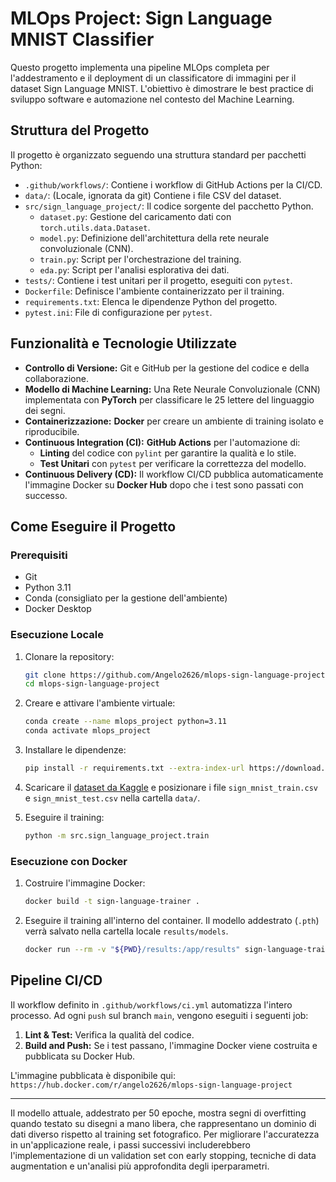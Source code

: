 # MLOps Project: Sign Language MNIST Classifier

Questo progetto implementa una pipeline MLOps completa per l'addestramento e il deployment di un classificatore di immagini per il dataset Sign Language MNIST. L'obiettivo è dimostrare le best practice di sviluppo software e automazione nel contesto del Machine Learning.

## Struttura del Progetto

Il progetto è organizzato seguendo una struttura standard per pacchetti Python:

-   `.github/workflows/`: Contiene i workflow di GitHub Actions per la CI/CD.
-   `data/`: (Locale, ignorata da git) Contiene i file CSV del dataset.
-   `src/sign_language_project/`: Il codice sorgente del pacchetto Python.
    -   `dataset.py`: Gestione del caricamento dati con `torch.utils.data.Dataset`.
    -   `model.py`: Definizione dell'architettura della rete neurale convoluzionale (CNN).
    -   `train.py`: Script per l'orchestrazione del training.
    -   `eda.py`: Script per l'analisi esplorativa dei dati.
-   `tests/`: Contiene i test unitari per il progetto, eseguiti con `pytest`.
-   `Dockerfile`: Definisce l'ambiente containerizzato per il training.
-   `requirements.txt`: Elenca le dipendenze Python del progetto.
-   `pytest.ini`: File di configurazione per `pytest`.

## Funzionalità e Tecnologie Utilizzate

-   **Controllo di Versione:** Git e GitHub per la gestione del codice e della collaborazione.
-   **Modello di Machine Learning:** Una Rete Neurale Convoluzionale (CNN) implementata con **PyTorch** per classificare le 25 lettere del linguaggio dei segni.
-   **Containerizzazione:** **Docker** per creare un ambiente di training isolato e riproducibile.
-   **Continuous Integration (CI):** **GitHub Actions** per l'automazione di:
    -   **Linting** del codice con `pylint` per garantire la qualità e lo stile.
    -   **Test Unitari** con `pytest` per verificare la correttezza del modello.
-   **Continuous Delivery (CD):** Il workflow CI/CD pubblica automaticamente l'immagine Docker su **Docker Hub** dopo che i test sono passati con successo.

## Come Eseguire il Progetto

### Prerequisiti

-   Git
-   Python 3.11
-   Conda (consigliato per la gestione dell'ambiente)
-   Docker Desktop

### Esecuzione Locale

1.  Clonare la repository:
    ```bash
    git clone https://github.com/Angelo2626/mlops-sign-language-project.git
    cd mlops-sign-language-project
    ```
2.  Creare e attivare l'ambiente virtuale:
    ```bash
    conda create --name mlops_project python=3.11
    conda activate mlops_project
    ```
3.  Installare le dipendenze:
    ```bash
    pip install -r requirements.txt --extra-index-url https://download.pytorch.org/whl/cpu
    ```
4.  Scaricare il [dataset da Kaggle](https://www.kaggle.com/datasets/datamunge/sign-language-mnist) e posizionare i file `sign_mnist_train.csv` e `sign_mnist_test.csv` nella cartella `data/`.

5.  Eseguire il training:
    ```bash
    python -m src.sign_language_project.train
    ```

### Esecuzione con Docker

1.  Costruire l'immagine Docker:
    ```bash
    docker build -t sign-language-trainer .
    ```
2.  Eseguire il training all'interno del container. Il modello addestrato (`.pth`) verrà salvato nella cartella locale `results/models`.
    ```bash
    docker run --rm -v "${PWD}/results:/app/results" sign-language-trainer
    ```

## Pipeline CI/CD

Il workflow definito in `.github/workflows/ci.yml` automatizza l'intero processo. Ad ogni `push` sul branch `main`, vengono eseguiti i seguenti job:
1.  **Lint & Test:** Verifica la qualità del codice.
2.  **Build and Push:** Se i test passano, l'immagine Docker viene costruita e pubblicata su Docker Hub.

L'immagine pubblicata è disponibile qui: `https://hub.docker.com/r/angelo2626/mlops-sign-language-project`

---
Il modello attuale, addestrato per 50 epoche, mostra segni di overfitting quando testato su disegni a mano libera, che rappresentano un dominio di dati diverso rispetto al training set fotografico. Per migliorare l'accuratezza in un'applicazione reale, i passi successivi includerebbero l'implementazione di un validation set con early stopping, tecniche di data augmentation e un'analisi più approfondita degli iperparametri.
